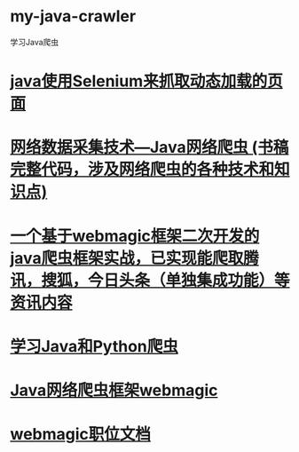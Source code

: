 # my-java-crawler
学习Java爬虫
# <a href="https://my.oschina.net/flashsword/blog/147334">java使用Selenium来抓取动态加载的页面</a>
# <a href="https://github.com/soberqian/Java-Carwler-Technology">网络数据采集技术—Java网络爬虫 (书稿完整代码，涉及网络爬虫的各种技术和知识点)</a>
# <a href="https://github.com/hemin1003/java-spider">一个基于webmagic框架二次开发的java爬虫框架实战，已实现能爬取腾讯，搜狐，今日头条（单独集成功能）等资讯内容</a>
# <a href="https://github.com/weiyinfu/java-python-crawler">学习Java和Python爬虫</a>
# <a href="https://github.com/code4craft/webmagic">Java网络爬虫框架webmagic</a>
# <a href="http://webmagic.io/docs/zh/posts/ch1-overview/thinking.html">webmagic职位文档</a>
